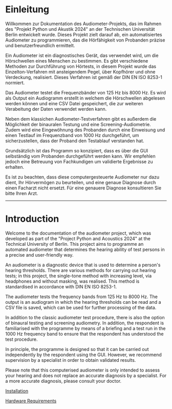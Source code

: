 # Einleitung
Willkommen zur Dokumentation des Audiometer-Projekts, das im Rahmen des "Projekt Python und Akustik 2024" an der Technischen Universität Berlin entwickelt wurde. Dieses Projekt zielt darauf ab, ein automatisiertes Audiometer zu programmieren, das die Hörfähigkeit von Probanden präzise und benutzerfreundlich ermittelt.

Ein Audiometer ist ein diagnostisches Gerät, das verwendet wird, um die Hörschwellen eines Menschen zu bestimmen. Es gibt verschiedene Methoden zur Durchführung von Hörtests, in diesem Projekt wurde das Einzelton-Verfahren mit ansteigendem Pegel, über Kopfhörer und ohne Verdeckung, realisiert. Dieses Verfahren ist gemäß der DIN EN ISO 8253-1 normiert.

Das Audiometer testet die Frequenzbänder von 125 Hz bis 8000 Hz. Es wird als Output ein Audiogramm erstellt in welchem die Hörschwellen abgelesen werden können und eine CSV Datei gespeichert, die zur weiteren Verabeitung der Daten verwendet werden kann. 

Neben dem klassichen Audiometer-Testverfahren gibt es außerdem die Möglichkeit der binauralen Testung und eine Screening-Audiometrie.
Zudem wird eine Eingewöhnung des Probanden durch eine Einweisung und einen Testlauf im Frequenzband von 1000 Hz durchgeführt, um sicherzustellen, dass der Proband den Testablauf verstanden hat.

Grundsätzlich ist das Programm so konzipiert, dass es über die GUI selbständig vom Probanden durchgeführt werden kann. Wir empfehlen jedoch eine Betreuung von Fachkundigen um validierte Ergebnisse zu erhalten. 

Es ist zu beachten, dass diese computergesteuerte Audiometer nur dazu dient, Ihr Hörvermögen zu beurteilen, und eine genaue Diagnose durch einen Facharzt nicht ersetzt. Für eine genauere Diagnose konsultieren Sie bitte Ihren Arzt.

_____________________________________________________________________________________________________________________________________________

# Introduction

Welcome to the documentation of the audiometer project, which was developed as part of the "Project Python and Acoustics 2024" at the Technical University of Berlin. This project aims to programme an automated audiometer that determines the hearing ability of test persons in a precise and user-friendly way.

An audiometer is a diagnostic device that is used to determine a person's hearing thresholds. There are various methods for carrying out hearing tests; in this project, the single-tone method with increasing level, via headphones and without masking, was realised. This method is standardised in accordance with DIN EN ISO 8253-1.

The audiometer tests the frequency bands from 125 Hz to 8000 Hz. The output is an audiogram in which the hearing thresholds can be read and a CSV file is saved, which can be used for further processing of the data. 

In addition to the classic audiometer test procedure, there is also the option of binaural testing and screening audiometry.
In addition, the respondent is familiarised with the programme by means of a briefing and a test run in the 1000 Hz frequency band to ensure that the respondent has understood the test procedure.

In principle, the programme is designed so that it can be carried out independently by the respondent using the GUI. However, we recommend supervision by a specialist in order to obtain validated results. 

Please note that this computerised audiometer is only intended to assess your hearing and does not replace an accurate diagnosis by a specialist. For a more accurate diagnosis, please consult your doctor.


[Installation](user_guide/installation.md)

[Hardware Requirements](user_guide/hardware.md)